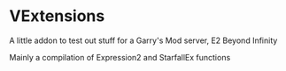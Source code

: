 # VExtensions
A little addon to test out stuff for a Garry's Mod server, E2 Beyond Infinity

Mainly a compilation of Expression2 and StarfallEx functions
